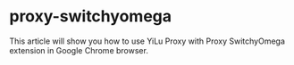 # proxy-switchyomega
This article will show you how to use YiLu Proxy with Proxy SwitchyOmega extension in Google Chrome browser. 
